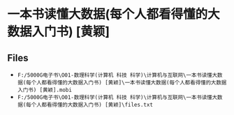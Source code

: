# 一本书读懂大数据(每个人都看得懂的大数据入门书) [黄颖]

## Files

- `F:/5000G电子书\O01-数理科学(计算机 科技 科学)\计算机与互联网\一本书读懂大数据(每个人都看得懂的大数据入门书) [黄颖]\一本书读懂大数据(每个人都看得懂的大数据入门书) [黄颖].mobi`
- `F:/5000G电子书\O01-数理科学(计算机 科技 科学)\计算机与互联网\一本书读懂大数据(每个人都看得懂的大数据入门书) [黄颖]\files.txt`
